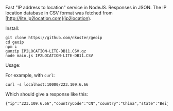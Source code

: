 Fast "IP address to location" service in NodeJS.
Responses in JSON.
The IP location database in CSV format was fetched from [http://lite.ip2location.com](ip2location).

Install:

```
git clone https://github.com/nkoster/geoip
cd geoip
npm i
gunzip IP2LOCATION-LITE-DB11.CSV.gz
node main.js IP2LOCATION-LITE-DB11.CSV
```

Usage:

For example, with ```curl```:
```
curl -s localhost:10000/223.109.6.66
```
Which should give a response like this:
```
{"ip":"223.109.6.66","countryCode":"CN","country":"China","state":"Beijing","city":"Beijing"}
```
